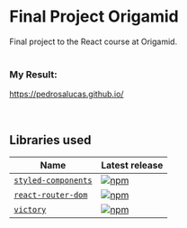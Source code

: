# Final Project Origamid 
Final project to the React course at Origamid.
<br/><br/>

### My Result:
https://pedrosalucas.github.io/

<br/>

## Libraries used
| Name                 | Latest release           |
| -------------------- | ------------------------ |
| [`styled-components`](/packages/styled-components) | [![npm](https://img.shields.io/npm/v/styled-components.svg?style=flat-square)](https://www.npmjs.com/package/styled-components)         |
| [`react-router-dom`](/packages/react-router-dom)   | [![npm](https://img.shields.io/npm/v/react-router-dom.svg?style=flat-square)](https://www.npmjs.com/package/react-router-dom)         |
| [`victory`](/packages/victory)   | [![npm](https://img.shields.io/npm/v/victory.svg?style=flat-square)](https://www.npmjs.com/package/victory)         |
